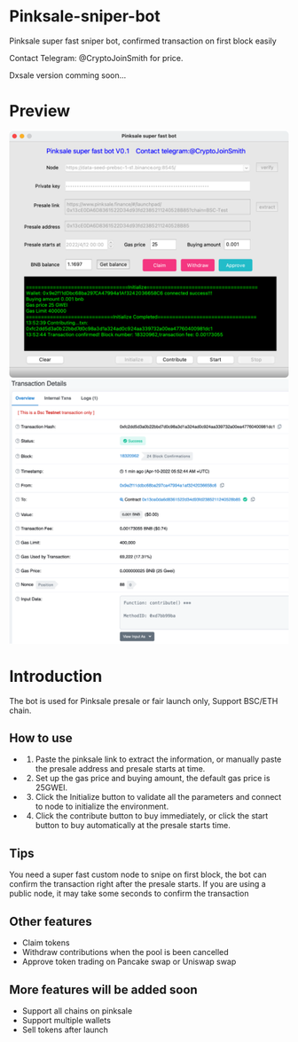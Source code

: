 # Pinksale-sniper-bot
Pinksale super fast sniper bot, confirmed transaction on first block easily

Contact Telegram: @CryptoJoinSmith for price.

Dxsale version comming soon...

# Preview

<img src="https://github.com/Crypto-KK/Pinksale-sniper-bot/blob/main/bot.png" />

<img src="https://github.com/Crypto-KK/Pinksale-sniper-bot/blob/main/transaction.png" />

# Introduction

The bot is used for Pinksale presale or fair launch only, Support BSC/ETH chain.

## How to use


* 1. Paste the pinksale link to extract the information, or manually paste the presale address and presale starts at time.

* 2. Set up the gas price and buying amount, the default gas price is 25GWEI.

* 3. Click the Initialize button to validate all the parameters and connect to node to initialize the environment.

* 4. Click the contribute button to buy immediately, or click the start button to buy automatically at the presale starts time.

## Tips

You need a super fast custom node to snipe on first block, the bot can confirm the transaction right after the presale starts. If you are using a public node, it may take some seconds to confirm the transaction


## Other features

* Claim tokens
* Withdraw contributions when the pool is been cancelled
* Approve token trading on Pancake swap or Uniswap swap

## More features will be added soon

* Support all chains on pinksale
* Support multiple wallets
* Sell tokens after launch
